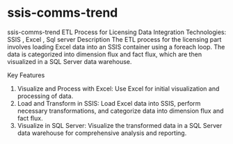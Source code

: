 # ssis-comms-trend
ssis-comms-trend
ETL Process for Licensing Data Integration
Technologies: SSIS , Excel , Sql server
Description
The ETL process for the licensing part involves loading Excel data into an SSIS container using a foreach loop. The data is categorized into dimension flux and fact flux, which are then visualized in a SQL Server data warehouse.

Key Features
1. Visualize and Process with Excel: Use Excel for initial visualization and processing of data.
2. Load and Transform in SSIS: Load Excel data into SSIS, perform necessary transformations, and categorize data into dimension flux and fact flux.
3. Visualize in SQL Server: Visualize the transformed data in a SQL Server data warehouse for comprehensive analysis and reporting.
